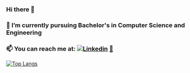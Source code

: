 ### Hi there 👋
### 🔭 I’m currently pursuing Bachelor's in Computer Science and Engineering
### 📫 You can reach me at: [![Linkedin](https://i.stack.imgur.com/gVE0j.png)](https://www.linkedin.com/in/abhishek-satish/) [ 📧](mailto:abhisheksatish10@gmail.com)
[![Top Langs](https://github-readme-stats.vercel.app/api/top-langs/?username=10abhi-cvk&hide=html,css,php&layout=compact)](https://github.com/anuraghazra/github-readme-stats)
<!--
**10abhi-cvk/10abhi-cvk** is a ✨ _special_ ✨ repository because its `README.md` (this file) appears on your GitHub profile.

Here are some ideas to get you started:

- 🔭 I’m currently working on ...
- 🌱 I’m currently learning ...
- 👯 I’m looking to collaborate on ...
- 🤔 I’m looking for help with ...
- 💬 Ask me about ...
- 📫 How to reach me: ...
- 😄 Pronouns: ...
- ⚡ Fun fact: ...
-->
